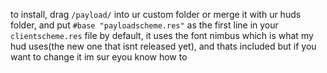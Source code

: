 to install, drag `/payload/` into ur custom folder or merge it with ur huds folder, and put `#base "payloadscheme.res"` as the first line in your `clientscheme.res` file
by default, it uses the font nimbus which is what my hud uses(the new one that isnt released yet), and thats included but if you want to change it im sur eyou know how to